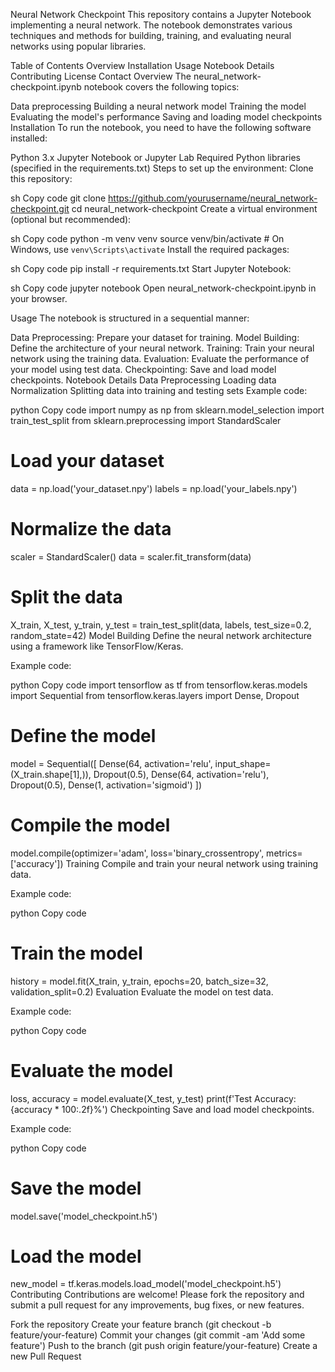 Neural Network Checkpoint
This repository contains a Jupyter Notebook implementing a neural network. The notebook demonstrates various techniques and methods for building, training, and evaluating neural networks using popular libraries.

Table of Contents
Overview
Installation
Usage
Notebook Details
Contributing
License
Contact
Overview
The neural_network-checkpoint.ipynb notebook covers the following topics:

Data preprocessing
Building a neural network model
Training the model
Evaluating the model's performance
Saving and loading model checkpoints
Installation
To run the notebook, you need to have the following software installed:

Python 3.x
Jupyter Notebook or Jupyter Lab
Required Python libraries (specified in the requirements.txt)
Steps to set up the environment:
Clone this repository:

sh
Copy code
git clone https://github.com/yourusername/neural_network-checkpoint.git
cd neural_network-checkpoint
Create a virtual environment (optional but recommended):

sh
Copy code
python -m venv venv
source venv/bin/activate  # On Windows, use `venv\Scripts\activate`
Install the required packages:

sh
Copy code
pip install -r requirements.txt
Start Jupyter Notebook:

sh
Copy code
jupyter notebook
Open neural_network-checkpoint.ipynb in your browser.

Usage
The notebook is structured in a sequential manner:

Data Preprocessing: Prepare your dataset for training.
Model Building: Define the architecture of your neural network.
Training: Train your neural network using the training data.
Evaluation: Evaluate the performance of your model using test data.
Checkpointing: Save and load model checkpoints.
Notebook Details
Data Preprocessing
Loading data
Normalization
Splitting data into training and testing sets
Example code:

python
Copy code
import numpy as np
from sklearn.model_selection import train_test_split
from sklearn.preprocessing import StandardScaler

# Load your dataset
data = np.load('your_dataset.npy')
labels = np.load('your_labels.npy')

# Normalize the data
scaler = StandardScaler()
data = scaler.fit_transform(data)

# Split the data
X_train, X_test, y_train, y_test = train_test_split(data, labels, test_size=0.2, random_state=42)
Model Building
Define the neural network architecture using a framework like TensorFlow/Keras.

Example code:

python
Copy code
import tensorflow as tf
from tensorflow.keras.models import Sequential
from tensorflow.keras.layers import Dense, Dropout

# Define the model
model = Sequential([
    Dense(64, activation='relu', input_shape=(X_train.shape[1],)),
    Dropout(0.5),
    Dense(64, activation='relu'),
    Dropout(0.5),
    Dense(1, activation='sigmoid')
])

# Compile the model
model.compile(optimizer='adam', loss='binary_crossentropy', metrics=['accuracy'])
Training
Compile and train your neural network using training data.

Example code:

python
Copy code
# Train the model
history = model.fit(X_train, y_train, epochs=20, batch_size=32, validation_split=0.2)
Evaluation
Evaluate the model on test data.

Example code:

python
Copy code
# Evaluate the model
loss, accuracy = model.evaluate(X_test, y_test)
print(f'Test Accuracy: {accuracy * 100:.2f}%')
Checkpointing
Save and load model checkpoints.

Example code:

python
Copy code
# Save the model
model.save('model_checkpoint.h5')

# Load the model
new_model = tf.keras.models.load_model('model_checkpoint.h5')
Contributing
Contributions are welcome! Please fork the repository and submit a pull request for any improvements, bug fixes, or new features.

Fork the repository
Create your feature branch (git checkout -b feature/your-feature)
Commit your changes (git commit -am 'Add some feature')
Push to the branch (git push origin feature/your-feature)
Create a new Pull Request
